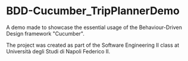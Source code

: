 # BDD-Cucumber_TripPlannerDemo

A demo made to showcase the essential usage of the Behaviour-Driven Design framework "Cucumber".

The project was created as part of the Software Engineering II class at Università degli Studi di Napoli Federico II.
